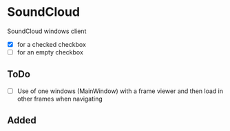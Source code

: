 # SoundCloud
SoundCloud windows client

- [x] for a checked checkbox
- [ ] for an empty checkbox

## ToDo
- [ ] Use of one windows (MainWindow) with a frame viewer and then load in other frames when navigating

## Added
